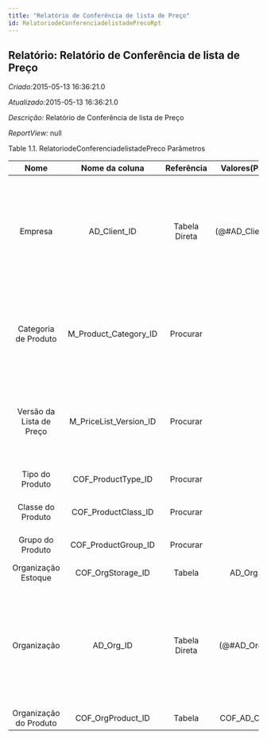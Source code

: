 ```yaml
---
title: "Relatório de Conferência de lista de Preço"
id: RelatoriodeConferenciadelistadePrecoRpt
---
```

<div id="d198912e1" class="section chapter">

<div class="titlepage">

<div>

<div>

## Relatório: Relatório de Conferência de lista de Preço

</div>

</div>

</div>

<span class="emphasis"> *Criado:*</span>2015-05-13 16:36:21.0

<span class="emphasis">*Atualizado:*</span>2015-05-13 16:36:21.0

<span class="emphasis"> *Descrição:* </span>Relatório de Conferência de
lista de Preço

<span class="emphasis"> *ReportView:* </span>null

<div id="d198912e21" class="table">

<div class="table-title">

Table 1.1. RelatoriodeConferenciadelistadePreco
Parâmetros

</div>

<div class="table-contents">

|           Nome           |      Nome da coluna       |  Referência   |   Valores(Padrão)    |                        Descrição                         |                                                                            Comentário/Ajuda                                                                            |
| :----------------------: | :-----------------------: | :-----------: | :------------------: | :------------------------------------------------------: | :--------------------------------------------------------------------------------------------------------------------------------------------------------------------: |
|         Empresa          |      AD\_Client\_ID       | Tabela Direta | (@\#AD\_Client\_ID@) |         Empresa/Locatário para esta instalação.          | Uma Empresa é uma Companhia ou uma Entidade Legal (pessoa jurídica). Dados não podem ser compartilhados entre Empresas. Locatário é um sinônimo para Empresa (Client). |
|   Categoria de Produto   | M\_Product\_Category\_ID  |   Procurar    |                      |                 Categoria de um Produto                  |                        Identifica a categoria à qual este produto pertence. Categorias de Produto são usadas para formação de preços e seleção.                        |
| Versão da Lista de Preço | M\_PriceList\_Version\_ID |   Procurar    |                      | Identifica uma instância exclusiva de uma Lista de Preço |                      Cada Lista de Preço pode ter múltiplas versões. O uso mais comum é para indicar as datas de validade de uma Lista de Preço.                       |
|     Tipo do Produto      |   COF\_ProductType\_ID    |   Procurar    |                      |    Coluna de relação com a tabela de tipo de produto     |                                                                       Primary Key : Product Type                                                                       |
|    Classe do Produto     |   COF\_ProductClass\_ID   |   Procurar    |                      |   Coluna de relação com a tabela de classe de produto    |                                                                      Primary Key : Product Class                                                                       |
|     Grupo do Produto     |   COF\_ProductGroup\_ID   |   Procurar    |                      |    Coluna de relação com a tabela de grupo do produto    |                                                                      Primary Key : Product Group                                                                       |
|   Organização Estoque    |    COF\_OrgStorage\_ID    |    Tabela     |    AD\_Org (all)     |                           null                           |                                                                                  null                                                                                  |
|       Organização        |        AD\_Org\_ID        | Tabela Direta |  (@\#AD\_Org\_ID@)   |        Entidade organizacional dentro da Empresa         |      Uma "Organização" é uma unidade de sua "Empresa" ou "Entidade Legal" - os exemplos são loja, departamento. Você pode compartilhar dados entre organizações.       |
|  Organização do Produto  |    COF\_OrgProduct\_ID    |    Tabela     |  COF\_AD\_Org (all)  |                           null                           |                                                                                  null                                                                                  |

</div>

</div>

  

</div>
